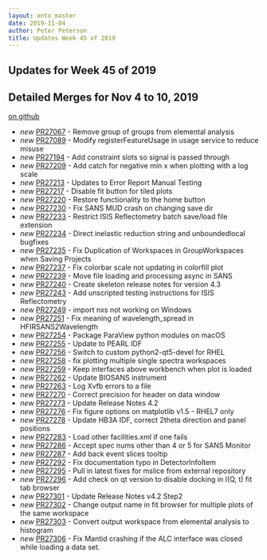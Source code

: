 ```yaml
---
layout: onto_master
date: 2019-11-04
author: Peter Peterson
title: Updates Week 45 of 2019
---
```

Updates for Week 45 of 2019
---------------------------

Detailed Merges for Nov 4 to 10, 2019
-------------------------------------
[on github](https://github.com/mantidproject/mantid/pulls?q=is%3Apr+merged%3A2019-11-05..2019-11-10)

* *new* [PR27067](https://github.com/mantidproject/mantid/pull/27067) - Remove group of groups from elemental analysis
* *new* [PR27089](https://github.com/mantidproject/mantid/pull/27089) - Modify registerFeatureUsage in usage service to reduce misuse
* *new* [PR27194](https://github.com/mantidproject/mantid/pull/27194) - Add constraint slots so signal is passed through
* *new* [PR27209](https://github.com/mantidproject/mantid/pull/27209) - Add catch for negative min x when plotting with a log scale
* *new* [PR27213](https://github.com/mantidproject/mantid/pull/27213) - Updates to Error Report Manual Testing
* *new* [PR27217](https://github.com/mantidproject/mantid/pull/27217) - Disable fit button for tiled plots
* *new* [PR27220](https://github.com/mantidproject/mantid/pull/27220) - Restore functionality to the home button
* *new* [PR27230](https://github.com/mantidproject/mantid/pull/27230) - Fix SANS MUD crash on changing save dir
* *new* [PR27233](https://github.com/mantidproject/mantid/pull/27233) - Restrict ISIS Reflectometry batch save/load file extension
* *new* [PR27234](https://github.com/mantidproject/mantid/pull/27234) - Direct inelastic reduction string and unboundedlocal bugfixes
* *new* [PR27235](https://github.com/mantidproject/mantid/pull/27235) - Fix Duplication of Workspaces in GroupWorkspaces when Saving Projects
* *new* [PR27237](https://github.com/mantidproject/mantid/pull/27237) - Fix colorbar scale not updating in colorfill plot
* *new* [PR27239](https://github.com/mantidproject/mantid/pull/27239) - Move file loading and processing async in SANS
* *new* [PR27240](https://github.com/mantidproject/mantid/pull/27240) - Create skeleton release notes for version 4.3
* *new* [PR27243](https://github.com/mantidproject/mantid/pull/27243) - Add unscripted testing instructions for ISIS Reflectometry
* *new* [PR27249](https://github.com/mantidproject/mantid/pull/27249) - import nxs not working on Windows
* *new* [PR27251](https://github.com/mantidproject/mantid/pull/27251) - Fix meaning of wavelength_spread in HFIRSANS2Wavelength
* *new* [PR27254](https://github.com/mantidproject/mantid/pull/27254) - Package ParaView python modules on macOS
* *new* [PR27255](https://github.com/mantidproject/mantid/pull/27255) - Update to PEARL IDF
* *new* [PR27256](https://github.com/mantidproject/mantid/pull/27256) - Switch to custom python2-qt5-devel for RHEL
* *new* [PR27258](https://github.com/mantidproject/mantid/pull/27258) - fix plotting multiple single spectra workspaces
* *new* [PR27259](https://github.com/mantidproject/mantid/pull/27259) - Keep interfaces above workbench when plot is loaded
* *new* [PR27262](https://github.com/mantidproject/mantid/pull/27262) - Update BIOSANS instrument
* *new* [PR27263](https://github.com/mantidproject/mantid/pull/27263) - Log Xvfb errors to a file
* *new* [PR27270](https://github.com/mantidproject/mantid/pull/27270) - Correct precision for header on data window
* *new* [PR27273](https://github.com/mantidproject/mantid/pull/27273) - Update Release Notes 4.2
* *new* [PR27276](https://github.com/mantidproject/mantid/pull/27276) - Fix figure options on matplotlib v1.5 - RHEL7 only
* *new* [PR27278](https://github.com/mantidproject/mantid/pull/27278) - Update HB3A IDF, correct 2theta direction and panel positions
* *new* [PR27283](https://github.com/mantidproject/mantid/pull/27283) - Load other facilities.xml if one fails
* *new* [PR27286](https://github.com/mantidproject/mantid/pull/27286) - Accept spec nums other than 4 or 5 for SANS Monitor
* *new* [PR27287](https://github.com/mantidproject/mantid/pull/27287) - Add back event slices tooltip
* *new* [PR27292](https://github.com/mantidproject/mantid/pull/27292) - Fix documentation typo in DetectorInfoItem
* *new* [PR27295](https://github.com/mantidproject/mantid/pull/27295) - Pull in latest fixes for mslice from external repository
* *new* [PR27296](https://github.com/mantidproject/mantid/pull/27296) - Add check on qt version to disable docking in I(Q, t) fit tab browser
* *new* [PR27301](https://github.com/mantidproject/mantid/pull/27301) - Update Release Notes v4.2 Step2
* *new* [PR27302](https://github.com/mantidproject/mantid/pull/27302) - Change output name in fit browser for multiple plots of the same workspace
* *new* [PR27303](https://github.com/mantidproject/mantid/pull/27303) - Convert output workspace from elemental analysis to histogram
* *new* [PR27306](https://github.com/mantidproject/mantid/pull/27306) - Fix Mantid crashing if the ALC interface was closed while loading a data set.
